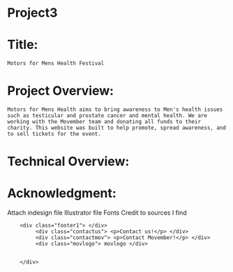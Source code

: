 # Project3
 
# Title:

	Motors for Mens Health Festival

# Project Overview:

	Motors for Mens Health aims to bring awareness to Men's health issues such as testicular and prostate cancer and mental health. We are working with the Movember team and donating all funds to their charity. This website was built to help promote, spread awareness, and to sell tickets for the event. 

# Technical Overview:



# Acknowledgment: 

Attach indesign file
Illustrator file
Fonts 
Credit to sources I find

        <div class="footer1"> </div>
             <div class="contactus"> <p>Contact us!</p> </div>
             <div class="contactmov"> <p>Contact Movember!</p> </div>
             <div class="movlogo"> movlogo </div>


        </div>